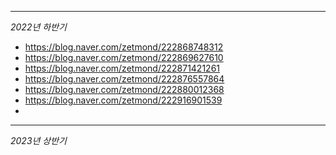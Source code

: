 - - -
*2022년 하반기*
- <https://blog.naver.com/zetmond/222868748312>
- <https://blog.naver.com/zetmond/222869627610>
- <https://blog.naver.com/zetmond/222871421261>
- <https://blog.naver.com/zetmond/222876557864>
- <https://blog.naver.com/zetmond/222880012368>
- <https://blog.naver.com/zetmond/222916901539>
- 
- - -
*2023년 상반기*

